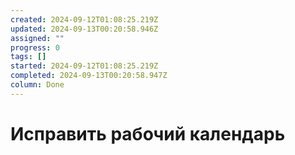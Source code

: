```yaml
---
created: 2024-09-12T01:08:25.219Z
updated: 2024-09-13T00:20:58.946Z
assigned: ""
progress: 0
tags: []
started: 2024-09-12T01:08:25.219Z
completed: 2024-09-13T00:20:58.947Z
column: Done
---
```


# Исправить рабочий календарь
